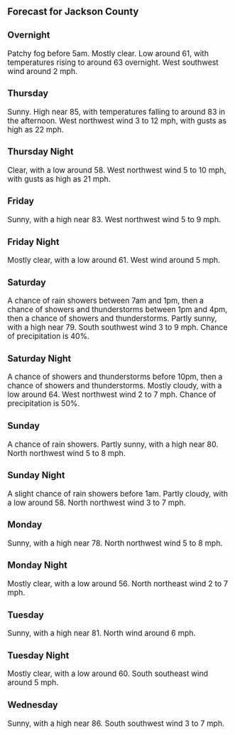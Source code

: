 <div>
   <h2>Forecast for Jackson County</h2>
   <p>
      <div style="font-size:120%">
         <h3>Overnight</h3>Patchy fog before 5am. Mostly clear. Low around 61, with temperatures rising to around 63 overnight. West southwest wind around
         2 mph.<br></div>
   </p>
   <p>
      <div style="font-size:120%">
         <h3>Thursday</h3>Sunny. High near 85, with temperatures falling to around 83 in the afternoon. West northwest wind 3 to 12 mph, with gusts
         as high as 22 mph.<br></div>
   </p>
   <p>
      <div style="font-size:120%">
         <h3>Thursday Night</h3>Clear, with a low around 58. West northwest wind 5 to 10 mph, with gusts as high as 21 mph.<br></div>
   </p>
   <p>
      <div style="font-size:120%">
         <h3>Friday</h3>Sunny, with a high near 83. West northwest wind 5 to 9 mph.<br></div>
   </p>
   <p>
      <div style="font-size:120%">
         <h3>Friday Night</h3>Mostly clear, with a low around 61. West wind around 5 mph.<br></div>
   </p>
   <p>
      <div style="font-size:120%">
         <h3>Saturday</h3>A chance of rain showers between 7am and 1pm, then a chance of showers and thunderstorms between 1pm and 4pm, then a chance
         of showers and thunderstorms. Partly sunny, with a high near 79. South southwest wind 3 to 9 mph. Chance of precipitation
         is 40%.<br></div>
   </p>
   <p>
      <div style="font-size:120%">
         <h3>Saturday Night</h3>A chance of showers and thunderstorms before 10pm, then a chance of showers and thunderstorms. Mostly cloudy, with a low around
         64. West northwest wind 2 to 7 mph. Chance of precipitation is 50%.<br></div>
   </p>
   <p>
      <div style="font-size:120%">
         <h3>Sunday</h3>A chance of rain showers. Partly sunny, with a high near 80. North northwest wind 5 to 8 mph.<br></div>
   </p>
   <p>
      <div style="font-size:120%">
         <h3>Sunday Night</h3>A slight chance of rain showers before 1am. Partly cloudy, with a low around 58. North northwest wind 3 to 7 mph.<br></div>
   </p>
   <p>
      <div style="font-size:120%">
         <h3>Monday</h3>Sunny, with a high near 78. North northwest wind 5 to 8 mph.<br></div>
   </p>
   <p>
      <div style="font-size:120%">
         <h3>Monday Night</h3>Mostly clear, with a low around 56. North northeast wind 2 to 7 mph.<br></div>
   </p>
   <p>
      <div style="font-size:120%">
         <h3>Tuesday</h3>Sunny, with a high near 81. North wind around 6 mph.<br></div>
   </p>
   <p>
      <div style="font-size:120%">
         <h3>Tuesday Night</h3>Mostly clear, with a low around 60. South southeast wind around 5 mph.<br></div>
   </p>
   <p>
      <div style="font-size:120%">
         <h3>Wednesday</h3>Sunny, with a high near 86. South southwest wind 3 to 7 mph.<br></div>
   </p>
</div>